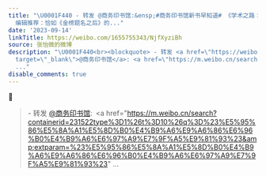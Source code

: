 ```yaml
---
title: "\U0001F440 - 转发 @商务印书馆:&ensp;#商务印书馆新书早知道# 《学术之路：跨学科国际学者对谈集》和国际学者们的一次“炉边夜话”
  编辑推荐：恰如《金榜题名之后》的..."
date: '2023-09-14'
linkTitle: https://weibo.com/1655755343/NjfXyziBh
source: 张怡微的微博
description: "\U0001F440<br><blockquote> - 转发 <a href=\"https://weibo.com/1325263761\"
  target=\"_blank\">@商务印书馆</a>: <a href=\"https://m.weibo.cn/search?containerid=231522type%3D1%26t%3D10%26q%3D%23%E5%95%86%E5%8A%A1%E5%8D%B0%E4%B9%A6%E9%A6%86%E6%96%B0%E4%B9%A6%E6%97%A9%E7%9F%A5%E9%81%93%23&amp;extparam=%23%E5%95%86%E5%8A%A1%E5%8D%B0%E4%B9%A6%E9%A6%86%E6%96%B0%E4%B9%A6%E6%97%A9%E7%9F%A5%E9%81%93%23\"
  ..."
disable_comments: true
---
```

👀<br><blockquote> - 转发 <a href="https://weibo.com/1325263761" target="_blank">@商务印书馆</a>: <a href="https://m.weibo.cn/search?containerid=231522type%3D1%26t%3D10%26q%3D%23%E5%95%86%E5%8A%A1%E5%8D%B0%E4%B9%A6%E9%A6%86%E6%96%B0%E4%B9%A6%E6%97%A9%E7%9F%A5%E9%81%93%23&amp;extparam=%23%E5%95%86%E5%8A%A1%E5%8D%B0%E4%B9%A6%E9%A6%86%E6%96%B0%E4%B9%A6%E6%97%A9%E7%9F%A5%E9%81%93%23" ...